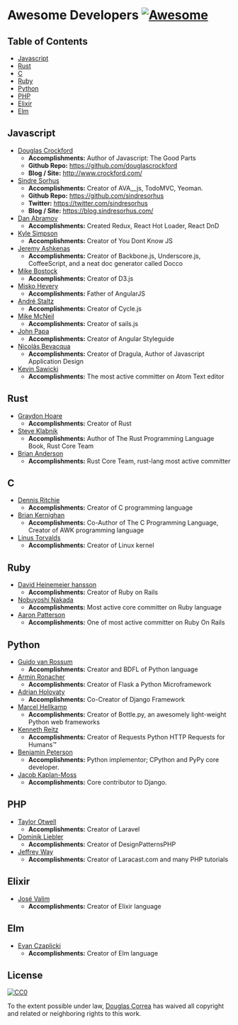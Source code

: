 # Awesome Developers [![Awesome](https://cdn.rawgit.com/sindresorhus/awesome/d7305f38d29fed78fa85652e3a63e154dd8e8829/media/badge.svg)](https://github.com/sindresorhus/awesome)

## Table of Contents

- [Javascript](#javascript)
- [Rust](#rust)
- [C](#c)
- [Ruby](#ruby)
- [Python](#python)
- [PHP](#php)
- [Elixir](#elixir)
- [Elm](#elm)

## Javascript

- [Douglas Crockford](http://www.crockford.com/)
  - **Accomplishments:** Author of Javascript: The Good Parts
  - **Github Repo:** https://github.com/douglascrockford
  - **Blog / Site:** http://www.crockford.com/
- [Sindre Sorhus](https://github.com/sindresorhus)
  - **Accomplishments:** Creator of AVA__js, TodoMVC, Yeoman.
  - **Github Repo:** https://github.com/sindresorhus
  - **Twitter:** https://twitter.com/sindresorhus
  - **Blog / Site:** https://blog.sindresorhus.com/
- [Dan Abramov](https://github.com/gaearon)
  - **Accomplishments:** Created Redux, React Hot Loader, React DnD
- [Kyle Simpson](https://github.com/getify)
  - **Accomplishments:** Creator of You Dont Know JS
- [Jeremy Ashkenas](https://github.com/jashkenas)
  - **Accomplishments:** Creator of Backbone.js, Underscore.js, CoffeeScript, and a neat doc generator called Docco
- [Mike Bostock](https://github.com/mbostock)
  - **Accomplishments:** Creator of D3.js
- [Misko Hevery](https://github.com/mhevery)
  - **Accomplishments:** Father of AngularJS
- [André Staltz](https://github.com/staltz)
  - **Accomplishments:** Creator of Cycle.js
- [Mike McNeil](https://www.linkedin.com/in/mikermcneil)
  - **Accomplishments:** Creator of sails.js
- [John Papa](https://github.com/johnpapa)
  - **Accomplishments:** Creator of Angular Styleguide
- [Nicolás Bevacqua](https://github.com/bevacqua)
  - **Accomplishments:** Creator of Dragula, Author of Javascript Application Design
- [Kevin Sawicki](https://github.com/kevinsawicki)
  - **Accomplishments:** The most active committer on Atom Text editor

## Rust

- [Graydon Hoare](https://github.com/graydon)
  - **Accomplishments:** Creator of Rust
- [Steve Klabnik](https://github.com/steveklabnik)
  - **Accomplishments:** Author of The Rust Programming Language Book, Rust Core Team
- [Brian Anderson](https://github.com/brson)
  - **Accomplishments:** Rust Core Team, rust-lang most active committer

## C

- [Dennis Ritchie](http://cm.bell-labs.co/who/dmr/)
  - **Accomplishments:** Creator of C programming language
- [Brian Kernighan](https://www.cs.princeton.edu/~bwk/)
  - **Accomplishments:** Co-Author of The C Programming Language, Creator of AWK programming language
- [Linus Torvalds](https://github.com/torvalds)
  - **Accomplishments:** Creator of Linux kernel

## Ruby

- [David Heinemeier hansson](https://github.com/dhh)
  - **Accomplishments:** Creator of Ruby on Rails
- [Nobuyoshi Nakada](https://github.com/nobu)
  - **Accomplishments:** Most active core committer on Ruby language
- [Aaron Patterson](https://github.com/tenderlove)
  - **Accomplishments:** One of most active committer on Ruby On Rails

## Python

- [Guido van Rossum](https://github.com/gvanrossum)
  - **Accomplishments:** Creator and BDFL of Python language
- [Armin Ronacher](https://github.com/mitsuhiko)
  - **Accomplishments:** Creator of Flask a Python Microframework
- [Adrian Holovaty](https://github.com/adrianholovaty)
  - **Accomplishments:** Co-Creator of Django Framework
- [Marcel Hellkamp](https://github.com/defnull)
  - **Accomplishments:** Creator of Bottle.py, an awesomely light-weight Python web frameworks
- [Kenneth Reitz](https://github.com/kennethreitz)
  - **Accomplishments:** Creator of Requests Python HTTP Requests for Humans™
- [Benjamin Peterson](https://github.com/gutworth)
  - **Accomplishments:** Python implementor; CPython and PyPy core developer.
- [Jacob Kaplan-Moss](https://github.com/jacobian)
  - **Accomplishments:** Core contributor to Django.

## PHP

- [Taylor Otwell](https://github.com/taylorotwell)
  - **Accomplishments:** Creator of Laravel
- [Dominik Liebler](https://github.com/domnikl)
  - **Accomplishments:** Creator of DesignPatternsPHP
- [Jeffrey Way](https://github.com/JeffreyWay)
  - **Accomplishments:** Creator of Laracast.com and many PHP tutorials

## Elixir
- [José Valim](https://github.com/josevalim)
  - **Accomplishments:** Creator of Elixir language

## Elm
- [Evan Czaplicki](https://github.com/evancz)
  - **Accomplishments:** Creator of Elm language

## License

[![CC0](http://i.creativecommons.org/p/zero/1.0/88x31.png)](http://creativecommons.org/publicdomain/zero/1.0/)

To the extent possible under law, [Douglas Correa](http://douglascorrea.io) has waived all copyright and related or neighboring rights to this work.
